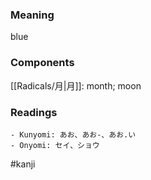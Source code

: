 ### Meaning

blue

### Components

[[Radicals/月|月]]: month; moon

### Readings

```
- Kunyomi: あお、あお-、あお.い
- Onyomi: セイ、ショウ
```

#kanji